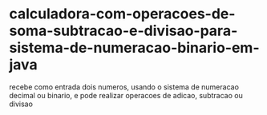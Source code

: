 # calculadora-com-operacoes-de-soma-subtracao-e-divisao-para-sistema-de-numeracao-binario-em-java

recebe como entrada dois numeros, usando o sistema de numeracao decimal ou binario,
e pode realizar operacoes de adicao, subtracao ou divisao
